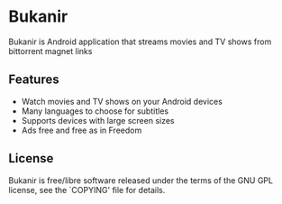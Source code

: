Bukanir
=======

Bukanir is Android application that streams movies and TV shows from bittorrent magnet links

Features
--------

* Watch movies and TV shows on your Android devices
* Many languages to choose for subtitles
* Supports devices with large screen sizes
* Ads free and free as in Freedom

License
-------

Bukanir is free/libre software released under the terms of the GNU GPL license,
see the `COPYING' file for details.

